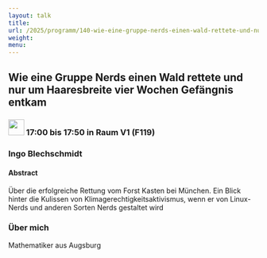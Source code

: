 ```yaml
---
layout: talk
title:
url: /2025/programm/140-wie-eine-gruppe-nerds-einen-wald-rettete-und-nur-um-haaresbreite-vier-wochen-gefngnis-entkam/
weight:
menu:
---
```

## Wie eine Gruppe Nerds einen Wald rettete und nur um Haaresbreite vier Wochen Gefängnis entkam

### <img height = "32" src="../../../images/talk.svg"> 17:00 bis 17:50 in Raum V1 (F119)

### Ingo Blechschmidt

#### Abstract

Über die erfolgreiche Rettung vom Forst Kasten bei München. Ein Blick hinter die Kulissen von Klimagerechtigkeitsaktivismus, wenn er von Linux-Nerds und anderen Sorten Nerds gestaltet wird

### Über mich

Mathematiker aus Augsburg

